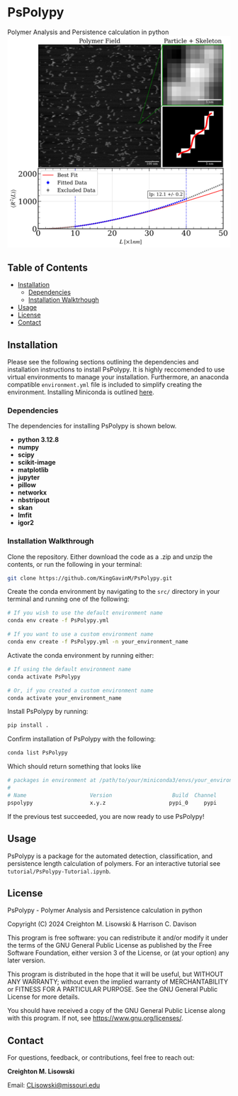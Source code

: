 # PsPolypy
Polymer Analysis and Persistence calculation in python
![READMEimage](misc/readmeimg.svg)
## Table of Contents
- [Installation](#installation)
    - [Dependencies](#dependencies)
    - [Installation Walktrhough](#installation-walkthrough)
- [Usage](#usage)
- [License](#license)
- [Contact](#contact)

## Installation
Please see the following sections outlining the dependencies and installation instructions to install PsPolypy. It is highly reccomended to use virtual environments to manage your installation. Furthermore, an anaconda compatible ```environment.yml``` file is included to simplify creating the environment. Installing Miniconda is outlined [here](https://docs.anaconda.com/miniconda/install/).

### Dependencies
The dependencies for installing PsPolypy is shown below.

- **python 3.12.8**
- **numpy**
- **scipy**
- **scikit-image**
- **matplotlib**
- **jupyter**
- **pillow**
- **networkx**
- **nbstripout**
- **skan**
- **lmfit**
- **igor2**

### Installation Walkthrough
Clone the repository. Either download the code as a .zip and unzip the contents, or run the following in your terminal:
```bash
git clone https://github.com/KingGavinM/PsPolypy.git
```

Create the conda environment by navigating to the `src/` directory in your terminal and running one of the following:
```bash
# If you wish to use the default environment name
conda env create -f PsPolypy.yml
```
```bash
# If you want to use a custom environment name
conda env create -f PsPolypy.yml -n your_environment_name
```

Activate the conda environment by running either:
```bash
# If using the default environment name
conda activate PsPolypy
```
```bash
# Or, if you created a custom environment name
conda activate your_environment_name
```

Install PsPolypy by running:
```bash
pip install .
```

Confirm installation of PsPolypy with the following:
```bash
conda list PsPolypy
```

Which should return something that looks like
```bash
# packages in environment at /path/to/your/miniconda3/envs/your_environment_name:
#
# Name                    Version                   Build  Channel
pspolypy                  x.y.z                    pypi_0     pypi
```

If the previous test succeeded, you are now ready to use PsPolypy!

## Usage
PsPolypy is a package for the automated detection, classification, and persistence length calculation of polymers. For an interactive tutorial see ```tutorial/PsPolypy-Tutorial.ipynb```.

## License
PsPolypy - Polymer Analysis and Persistence calculation in python

Copyright (C) 2024  Creighton M. Lisowski & Harrison C. Davison

This program is free software: you can redistribute it and/or modify it under the terms of the GNU General Public License as published by the Free Software Foundation, either version 3 of the License, or (at your option) any later version.

This program is distributed in the hope that it will be useful, but WITHOUT ANY WARRANTY; without even the implied warranty of MERCHANTABILITY or FITNESS FOR A PARTICULAR PURPOSE.  See the GNU General Public License for more details.

You should have received a copy of the GNU General Public License along with this program.  If not, see <https://www.gnu.org/licenses/>.

## Contact
For questions, feedback, or contributions, feel free to reach out:

**Creighton M. Lisowski**

Email: CLisowski@missouri.edu